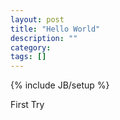 ```yaml
---
layout: post
title: "Hello World"
description: ""
category: 
tags: []
---
```

{% include JB/setup %}

First Try
